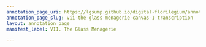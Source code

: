 ```yaml
---
annotation_page_uri: https://lgsump.github.io/digital-florilegium/annotations/vii-the-glass-menagerie-canvas-1-transcription.json
annotation_page_slug: vii-the-glass-menagerie-canvas-1-transcription
layout: annotation_page
manifest_label: VII. The Glass Menagerie

---
```


